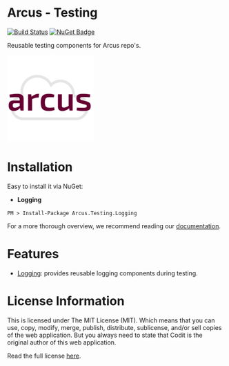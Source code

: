 # Arcus - Testing
[![Build Status](https://dev.azure.com/codit/Arcus/_apis/build/status/Commit%20builds/CI%20-%20Arcus.Testing?branchName=master)](https://dev.azure.com/codit/Arcus/_build/latest?definitionId=804&branchName=master)
[![NuGet Badge](https://buildstats.info/nuget/Arcus.Testing.Logging?includePreReleases=true)](https://www.nuget.org/packages/Arcus.Testing.Logging/)

Reusable testing components for Arcus repo's.

![Arcus](https://raw.githubusercontent.com/arcus-azure/arcus/master/media/arcus.png)

# Installation
Easy to install it via NuGet:

- **Logging**

```shell
PM > Install-Package Arcus.Testing.Logging
```

For a more thorough overview, we recommend reading our [documentation](#documentation).

# Features

* [Logging](/docs/logging.md): provides reusable logging components during testing.

# License Information
This is licensed under The MIT License (MIT). Which means that you can use, copy, modify, merge, publish, distribute, sublicense, and/or sell copies of the web application. But you always need to state that Codit is the original author of this web application.

Read the full license [here](https://github.com/arcus-azure/arcus.testing/blob/master/LICENSE).

